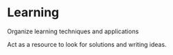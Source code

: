 # Learning
Organize learning techniques and applications

Act as a resource to look for solutions and writing ideas.
